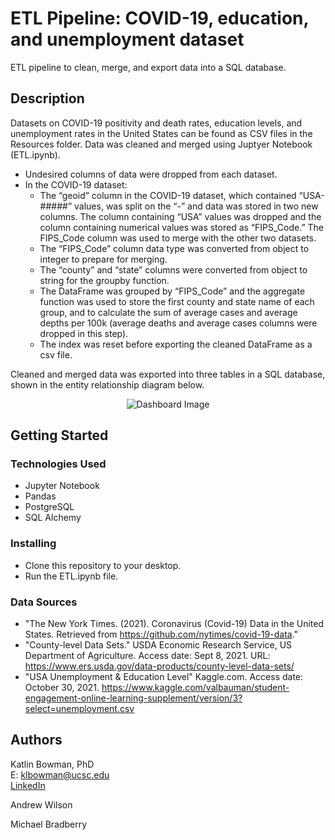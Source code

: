 # ETL Pipeline: COVID-19, education, and unemployment dataset

ETL pipeline to clean, merge, and export data into a SQL database. 

## Description
Datasets on COVID-19 positivity and death rates, education levels, and unemployment rates in the United States can be found as CSV files in the Resources folder. Data was cleaned and merged using Juptyer Notebook (ETL.ipynb).
  -	Undesired columns of data were dropped from each dataset.
  -	In the COVID-19 dataset:
    -	The “geoid” column in the COVID-19 dataset, which contained “USA-#####” values, was split on the “-” and data was stored in two new columns. The column containing “USA” values was dropped and the column containing numerical values was stored as “FIPS_Code.” The FIPS_Code column was used to merge with the other two datasets. 
    -	The “FIPS_Code” column data type was converted from object to integer to prepare for merging. 
    -	The “county” and “state” columns were converted from object to string for the groupby function.
    -	The DataFrame was grouped by “FIPS_Code” and the aggregate function was used to store the first county and state name of each group, and to calculate the sum of average cases and average depths per 100k (average deaths and average cases columns were dropped in this step).
    -	The index was reset before exporting the cleaned DataFrame as a csv file.

Cleaned and merged data was exported into three tables in a SQL database, shown in the entity relationship diagram below.
<p align="center">
  <img src="https://user-images.githubusercontent.com/74067302/140006516-782eb396-fc9a-480e-99ad-94799a18912b.png" alt="Dashboard Image"/>
</p>

## Getting Started

### Technologies Used 

* Jupyter Notebook
* Pandas
* PostgreSQL
* SQL Alchemy 

### Installing

* Clone this repository to your desktop.
* Run the ETL.ipynb file.

### Data Sources
* "The New York Times. (2021). Coronavirus (Covid-19) Data in the United States. Retrieved from https://github.com/nytimes/covid-19-data."
* "County-level Data Sets." USDA Economic Research Service, US Department of Agriculture. Access date: Sept 8, 2021. URL: https://www.ers.usda.gov/data-products/county-level-data-sets/
* "USA Unemployment & Education Level" Kaggle.com. Access date: October 30, 2021. https://www.kaggle.com/valbauman/student-engagement-online-learning-supplement/version/3?select=unemployment.csv

## Authors

Katlin Bowman, PhD  
E: klbowman@ucsc.edu  
[LinkedIn](https://www.linkedin.com/in/katlin-bowman/)

Andrew Wilson

Michael Bradberry
